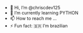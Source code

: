 - 👋 Hi, I’m @chriscdev125
- 🌱 I’m currently learning PYTHON
- 📫 How to reach me ...
- ⚡ Fun fact: 🇧🇷 I’m brazilian

<!---
chriscdev125/chriscdev125 is a ✨ special ✨ repository because its `README.md` (this file) appears on your GitHub profile.
You can click the Preview link to take a look at your changes.
--->
